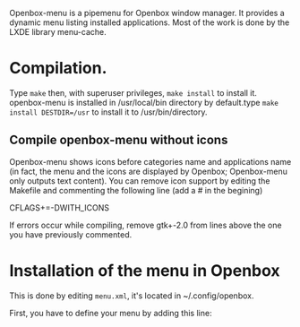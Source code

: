 Openbox-menu is a pipemenu for Openbox window manager. It provides a dynamic
menu listing installed applications. Most of the work is done by the LXDE
library menu-cache.

# Compilation.

Type `make` then, with superuser privileges, `make install` to install it.
openbox-menu is installed in /usr/local/bin directory by default.type
`make install DESTDIR=/usr` to install it to /usr/bin/directory.

## Compile openbox-menu without icons ##

Openbox-menu shows icons before categories name and applications name (in
fact, the menu and the icons are displayed by Openbox; Openbox-menu
only outputs text content). You can remove icon support by editing the
Makefile and commenting the following line (add a # in the begining)

   CFLAGS+=-DWITH_ICONS

If errors occur while compiling, remove gtk+-2.0 from lines above the one
you have previously commented.

# Installation of the menu in Openbox

This is done by editing `menu.xml`, it's located in ~/.config/openbox.

First, you have to define your menu by adding this line:


